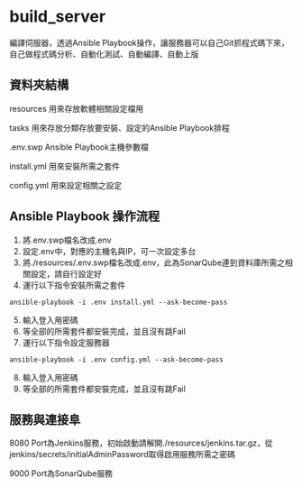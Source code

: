 # build_server
編譯伺服器，透過Ansible Playbook操作，讓服務器可以自己Git抓程式碼下來，自己做程式碼分析、自動化測試、自動編譯、自動上版

## 資料夾結構
resources 用來存放軟體相關設定檔用

tasks 用來存放分類存放要安裝、設定的Ansible Playbook排程

.env.swp Ansible Playbook主機參數檔

install.yml 用來安裝所需之套件

config.yml 用來設定相關之設定

## Ansible Playbook 操作流程
1. 將.env.swp檔名改成.env
2. 設定.env中，對應的主機名與IP，可一次設定多台
3. 將./resources/.env.swp檔名改成.env，此為SonarQube連到資料庫所需之相關設定，請自行設定好
4. 運行以下指令安裝所需之套件
```
ansible-playbook -i .env install.yml --ask-become-pass
```
5. 輸入登入用密碼
6. 等全部的所需套件都安裝完成，並且沒有跳Fail
7. 運行以下指令設定服務器
```
ansible-playbook -i .env config.yml --ask-become-pass
```
8. 輸入登入用密碼
9. 等全部的所需套件都安裝完成，並且沒有跳Fail

## 服務與連接阜

8080 Port為Jenkins服務，初始啟動請解開./resources/jenkins.tar.gz，從jenkins/secrets/initialAdminPassword取得啟用服務所需之密碼

9000 Port為SonarQube服務
